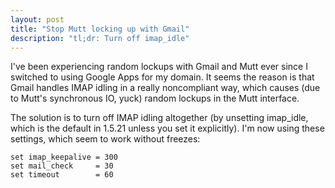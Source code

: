 ```yaml
---
layout: post
title: "Stop Mutt locking up with Gmail"
description: "tl;dr: Turn off imap_idle"
---
```


I've been experiencing random lockups with Gmail and Mutt ever since I switched
to using Google Apps for my domain. It seems the reason is that Gmail handles
IMAP idling in a really noncompliant way, which causes (due to Mutt's
synchronous IO, yuck) random lockups in the Mutt interface.

The solution is to turn off IMAP idling altogether (by unsetting imap\_idle,
which is the default in 1.5.21 unless you set it explicitly). I'm now using
these settings, which seem to work without freezes:

    set imap_keepalive = 300
    set mail_check     = 30
    set timeout        = 60

